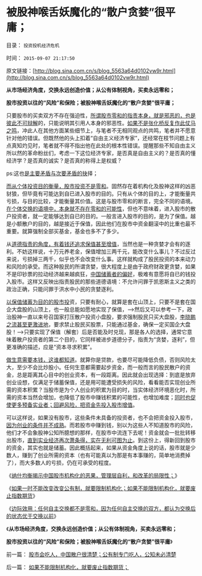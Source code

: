 # 被股神喉舌妖魔化的“散户贪婪”很平庸；

目录： `投资投机经济危机` 

时间： `2015-09-07 21:17:50` 

原文链接：[http://blog.sina.com.cn/s/blog_5563a64d0102vw9r.html](http://blog.sina.com.cn/s/blog_5563a64d0102vw9r.html)

**从市场经济角度，交换永远创造价值；从公有体制视角，买卖永远零和；**

**股市投资以往的“风险”和保险；被股神喉舌妖魔化的“散户贪婪”很平庸；**



只要股市的买卖双方不存在强迫性，[所谓股市零和的指责本身，就是邪恶的，也是彼此不可辩解](../../../2012/5/13/公有制囚徒博弈的道德自慰，经济自杀的利益循环.md)的，只能说明其引用人本身的邪恶性。[如果不是张化桥反复作此仗马之鸣](../../../2015/8/29/从张化桥的言行，看中国传统文人的劣根性.md)，冲此人在其他方面某些细节上，与笔者不无相同观点的共鸣，笔者并不愿意针对他的错误。但既然他的头上扣着“自由主义经济专家”，还经常在枝节问题上有点真知灼见时，笔者就不得不指出他在此处的根本性错误。提醒那些不知自由主义所以然的革命粉丝们，考虑一下这位经济专家，是否真是自由主义的？是否真的懂经济学？是否真的诚实？是否真的称得上是权威？

ps:这也[是主要矛盾与次要矛盾的抉](../../../2011/2/7/脑残革命家不明白“主要矛盾”.md)择；

[而从个体投资目的衡量，股市投资不是零和](../../../2009/11/26/自愿交换是市场价值的唯一标准，和讲科学的艺术品.md)。固然存在着机构化及股神这样的凶恶豺狼，但毕竟有可能达到自已进入股市的目的。只有从个体的目的上，才能衡量共亏损，与目的比较，才能衡量其价值。这是与股市零和的断言，完全不同的语境。[在个体交换的语境中，本身就不存在零和的可能性](../../../2011/3/7/“零和”，亏损和投机.md)，但也不意味着，进入股市的散户投资者，就一定能够达到自已的目的。一般言进入股市的目的，是为了保值。越是小额散户的目的，越是接近于保值，因此他们在股市中资金翻滚中的比重也最不重要。就算强制全部买基金，基金也多不了多少。

从[道德指责的角度，有着钱还追求保值甚至增值](../../../2011/10/9/零和投机的贡献，高利贷是最核心的价格信号.md)，当然也是一种贪婪才会有的逐利。不妨这样说，十万元养老金，保值增加三两千元，能改变什么事儿？不过反过来说，亏损掉三两千，似乎也不会改变什么事。这样就构成了股民投资的本来动力和风险的承受。而这种股民的所谓贪婪，很大程度上是由于政府财政更贪婪，如果不是印钞票的拉动经济越来越疯狂，[中国储蓄者的偏好](../../../2009/5/13/社会保障拉动内需和反垄断.md)，极难有意愿将自已的钱投入股市。这样又反映出指责股民的那些道德语境：不允许问罪于凯恩斯主义之类的政治正确，只能问罪于洪水中小民的贪婪逐利。

[以保值储蓄为目的的股市投](../../../2014/1/20/凯恩斯主义的财富分配，市盈率和分红能力.md)资，只要有耐心，就算是套在山顶上，只要不是套在国企大盘股的山顶上，也一般总能如愿地实现了保值，——>然后又可以参考一下，政治股神一直以来号召国家打压散户投资小盘股，要求强制股民只买大盘股，[李晓鹏之流甚至更激进地](../../../2015/8/27/哈佛“经济博士”李晓鹏的极权主义的改革诉求.md)，要求禁止股民买股票，只能通过基金，确保一定买国企大盘股！——>只要实现了保值（解套）后是否能及时兑现，那是各人的选择，通常它意味着散户投资者的第二个目的，它同样被进步道德分子，指责为“贪婪，逐利”，但更准确的描述，应是“资本寻求积累”。

[做生意需要本钱，这谁都知道](../../../2015/8/28/小商业相当于散户炒股，做工厂相当于大户炒期货；.md)。就算你是贷款，也要尽可能降低负债，否则风险太大，至少不会比炒股小。任何生意都需要起步资金，而一般而言的股民散户的资金，总是距离其心目中的创业资本，有一段距离。因此就会出现选择：到底是放弃创业设想，仅满足于储蓄保值，还是用可能遭受损失的风险，看看能否实现创业所需的资本积累？当股市是为个人创业的积累为目的时，当实体经济环境恶化时，所需的资本当然会增加，也降低了股市中赚钱积累的可能性，也增加难度；[同时也促使更多预备实业者；回避风险，把资金先投入股市增值](../../../2011/9/19/炒股败家，实业更败家.md)。

可以这样说，如果没有股市，这些条件未具备的投资者，也不会把资金投入股市，[因为创业的条件并不成熟](../../../2011/9/15/股市连赌场都不如，实体经济连股市都不如.md)。而若股市中赚到钱，别以为这些人不知道股市的风险，他们才不会象股神公知所臆想的那样，在股市中流连下去呢！资金就会一批批转移出股市，[直到实业经济再次萧条得，实在无利可图为止](../../../2015/8/26/珠三角商业的负债模型，解读钱荒与泛滥周期,地区差距的马太效应.md)。到这份上，得新回到股市的资金，其实也就是储蓄。因此概括起来，如果从资金角度上说的话，股市就是少数人，赚到了创业所需的资本（也有可能真以为那是有本事赚的，简单地消费掉了），而大多数人的亏损，仍在可承受的程度。

《[纳什均衡揭示中国股市机构化的恶果，管理层自利，和改革的局限性；](../../../2015/9/4/纳什均衡揭示中国股市机构化的恶果，管理层自利，和改革的局限性；.md)》

《[如果一时不能改变改变公有制，就要限制机构化；如果不能限制机构化，就要废止指数期货](../../../2015/9/5/如果不能限制机构化，就要废止指数期货；.md)》

《[边际效用：任何自主交换都不是零和，因为任何自主交换的双方，都认为交换后的状态优于交换以前](../../../2015/9/6/基督教和张化桥等人，对零和的坚持，对边际效用的抗拒.md)》

《**从市场经济角度，交换永远创造价值；从公有体制视角，买卖永远零和；**

**股市投资以往的“风险”和保险；被股神喉舌妖魔化的“散户贪婪”很平庸**》

前一篇： [股市会吃人，中国散户很清楚；公有制专门吃人，公知未必清楚](../../../2015/9/9/股市会吃人，中国散户很清楚；公有制专门吃人，公知未必清楚.md)

后一篇： [如果不能限制机构化，就要废止指数期货；](../../../2015/9/5/如果不能限制机构化，就要废止指数期货；.md)

